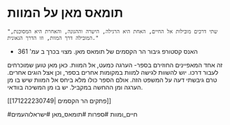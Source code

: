 # תומאס מאן על המוות

	"שתי דרכים מובילות אל החיים, האחת היא הרגילה, הישרה וההגונה, והאחרת היא המסוכנת, המובילה דרך המוות, וזו הדרך הגאונית."
- האנס קסטורפ גיבור הר הקסמים של תומאס מאן. מצוי בכרך ב עמ' 361

זה אחד המאפיינים החוזירם בספר- הערגה כמעט, אל המוות. כאן מאן טוען שמוכרחים לעבור דרכו. יוש להשוות לגישה למוות במקומות אחרים בספר, וכן אצל הוגים אחרים. טרם גיבשתי דעה על המשפט הזה. אולם הספר כולו מלא ביחס אל המוות שיש בו מן הערגה ומן ההחשה במקביל. יש בו מן המשיכה בוודאי.

[[171222230749| פתקים הר הקסמים]]

#חיים_ומוות
#ספרות 
#תומאס_מאן 
#ישראלוהעמים 